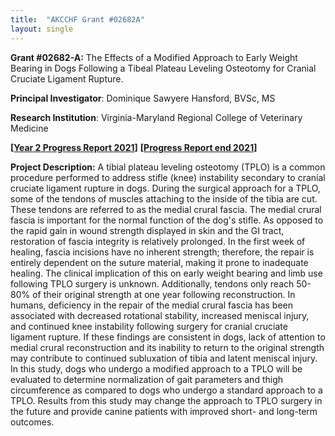 ```yaml
---
title:  "AKCCHF Grant #02682A"
layout: single
---
```


**Grant #02682-A:** The Effects of a Modified Approach to Early Weight Bearing in Dogs Following a Tibeal Plateau Leveling Osteotomy for Cranial Cruciate Ligament Rupture.

**Principal Investigator**: Dominique Sawyere Hansford, BVSc, MS

**Research Institution**: Virginia-Maryland Regional College of Veterinary Medicine

**[[Year 2 Progress Report 2021](/files/akc02682amy2summary.pdf)]**
**[[Progress Report end 2021](/files/akcchf02682aey2summary.pdf)]**

**Project Description:** A tibial plateau leveling osteotomy (TPLO) is a common procedure performed to address stifle (knee) instability secondary to cranial cruciate ligament rupture in dogs. During the surgical approach for a TPLO, some of the tendons of muscles attaching to the inside of the tibia are cut. These tendons are referred to as the medial crural fascia. The medial crural fascia is important for the normal function of the dog's stifle. As opposed to the rapid gain in wound strength displayed in skin and the GI tract, restoration of fascia integrity is relatively prolonged. In the first week of healing, fascia incisions have no inherent strength; therefore, the repair is entirely dependent on the suture material, making it prone to inadequate healing. The clinical implication of this on early weight bearing and limb use following TPLO surgery is unknown. Additionally, tendons only reach 50-80% of their original strength at one year following reconstruction. In humans, deficiency in the repair of the medial crural fascia has been associated with decreased rotational stability, increased meniscal injury, and continued knee instability following surgery for cranial cruciate ligament rupture. If these findings are consistent in dogs, lack of attention to medial crural reconstruction and its inability to return to the original strength may contribute to continued subluxation of tibia and latent meniscal injury. In this study, dogs who undergo a modified approach to a TPLO will be evaluated to determine normalization of gait parameters and thigh circumference as compared to dogs who undergo a standard approach to a TPLO. Results from this study may change the approach to TPLO surgery in the future and provide canine patients with improved short- and long-term outcomes.

